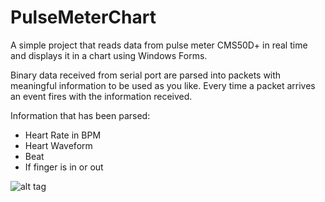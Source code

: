 # PulseMeterChart
A simple project that reads data from pulse meter CMS50D+ in real time and displays it in a chart using Windows Forms.

Binary data received from serial port are parsed into packets with meaningful information to be used as you like. Every time a packet arrives an event fires with the information received.

Information that has been parsed:
 - Heart Rate in BPM
 - Heart Waveform
 - Beat
 - If finger is in or out

![alt tag](https://github.com/ceichin/PulseMeterChart/master/screenshot.png)
